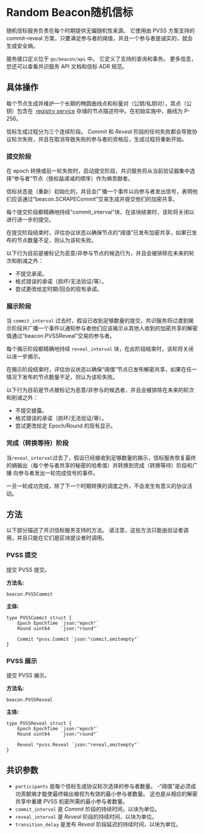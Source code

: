 # Random Beacon随机信标

随机信标服务负责在每个时期提供无偏随机性来源。 它使用由 PVSS 方案支持的 commit-reveal 方案，只要满足参与者的阈值，并且一个参与者是诚实的，就会生成安全熵。

服务接口定义位于 `go/beacon/api` 中。 它定义了支持的查询和事务。 更多信息，您还可以查看共识服务 API 文档和信标 ADR 规范。

## 具体操作[](https://docs.oasis.io/core/consensus/services/beacon#operation)

每个节点生成并维护一个长期的椭圆曲线点和标量对（公钥/私钥对），其点（公钥）包含在  [registry service](https://docs.oasis.io/core/consensus/services/registry) 存储的节点描述符中。在初始实施中，曲线为 P-256。

信标生成过程分为三个连续阶段。 *Commit* 和 *Reveal* 阶段的任何失败都会导致协议轮次失败，并且在取消导致失败的参与者的资格后，生成过程将重新开始。

### 提交阶段

在 epoch 转换或前一轮失败时，启动提交阶段，共识服务将从当前验证器集中选择“参与者”节点（按权益递减的顺序）作为熵贡献者。

信标状态是（重新）初始化的，并且会广播一个事件以向参与者发出信号，表明他们应该通过“beacon.SCRAPECommit”交易生成并提交他们的加密共享。

每个提交阶段都精确地持续“commit_interval”块，在该块结束时，该轮将关闭以进行进一步的提交。

在提交阶段结束时，评估协议状态以确保节点的“阈值”已发布加密共享，如果已发布的节点数量不足，则认为该轮失败。

以下行为目前是被标记为恶意/非参与节点的候选行为，并且会被排除在未来的轮次和削减之外：

- 不提交承诺。
- 格式错误的承诺（损坏/无法验证/等）。
- 尝试更改给定时期/回合的现有承诺。

### 展示阶段[](https://docs.oasis.io/core/consensus/services/beacon#reveal-phase)

当 `commit_interval` 过去时，假设已收到足够数量的提交，共识服务将过渡到揭示阶段并广播一个事件以通知参与者他们应该揭示从其他人收到的加密共享的解密值通过“beacon.PVSSReveal”交易的参与者。

每个揭示阶段都精确地持续 `reveal_interval` 块，在此阶段结束时，该轮将关闭以进一步揭示。

在揭示阶段结束时，评估协议状态以确保“阈值”节点已发布解密共享，如果在任一情况下发布的节点数量不足，则认为该轮失败。

以下行为目前是节点被标记为恶意/非参与的候选者，并且会被排除在未来的轮次和削减之外：

- 不提交披露。
- 格式错误的承诺（损坏/无法验证/等）。
- 尝试更改给定 Epoch/Round 的现有显示。

### 完成（转换等待）阶段

当`reveal_interval`过去了，假设已经接收到足够数量的揭示，信标服务恢复最终的熵输出（每个参与者共享的秘密的哈希值）并转换到完成（转换等待）阶段和广播 向参与者发出一轮完成信号的事件。

一旦一轮成功完成，除了下一个时期转换的调度之外，不会发生有意义的协议活动。

## 方法

以下部分描述了共识信标服务支持的方法。 请注意，这些方法只能由验证者调用，并且只能在它们是区块提议者时调用。

### PVSS 提交

提交 PVSS 提交。

**方法名:**

```
beacon.PVSSCommit

```

**主体:**

```
type PVSSCommit struct {
    Epoch EpochTime `json:"epoch"`
    Round uint64    `json:"round"`

    Commit *pvss.Commit `json:"commit,omitempty"`
}

```

### PVSS 展示

提交 PVSS 展示。

**方法名:**

```
beacon.PVSSReveal

```

**主体:**

```
type PVSSReveal struct {
    Epoch EpochTime `json:"epoch"`
    Round uint64    `json:"round"`

    Reveal *pvss.Reveal `json:"reveal,omitempty"`
}

```

## 共识参数

- `participants` 是每个信标生成协议轮次选择的参与者数量。
-“阈值”是必须成功贡献熵才能使最终输出被视为有效的最小参与者数量。 这也是从相应的解密共享中重建 PVSS 机密所需的最小参与者数量。
- `commit_interval` 是 *Commit* 阶段的持续时间，以块为单位。
- `reveal_interval` 是 *Reveal* 阶段的持续时间，以块为单位。
- `transition_delay` 是发布 *Reveal* 阶段延迟的持续时间，以块为单位。